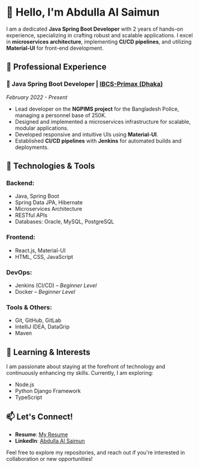 # 👋 Hello, I'm Abdulla Al Saimun

I am a dedicated **Java Spring Boot Developer** with 2 years of hands-on experience, specializing in crafting robust and scalable applications. I excel in **microservices architecture**, implementing **CI/CD pipelines**, and utilizing **Material-UI** for front-end development.

## 💼 Professional Experience

### 🔧 Java Spring Boot Developer | [IBCS-Primax (Dhaka)](https://www.ibcs-primax.com/)  
*February 2022 - Present*  
- Lead developer on the **NGPIMS project** for the Bangladesh Police, managing a personnel base of 250K.
- Designed and implemented a microservices infrastructure for scalable, modular applications.
- Developed responsive and intuitive UIs using **Material-UI**.
- Established **CI/CD pipelines** with **Jenkins** for automated builds and deployments.

## 🚀 Technologies & Tools

### Backend:
- Java, Spring Boot
- Spring Data JPA, Hibernate
- Microservices Architecture
- RESTful APIs
- Databases: Oracle, MySQL, PostgreSQL

### Frontend:
- React.js, Material-UI
- HTML, CSS, JavaScript

### DevOps:
- Jenkins (CI/CD) – *Beginner Level*
- Docker – *Beginner Level*

### Tools & Others:
- Git, GitHub, GitLab
- IntelliJ IDEA, DataGrip
- Maven

## 🌱 Learning & Interests

I am passionate about staying at the forefront of technology and continuously enhancing my skills. Currently, I am exploring:
- Node.js
- Python Django Framework
- TypeScript

## 📫 Let's Connect!

- **Resume**: [My Resume](https://abdullahsaimun.github.io/my-resume/)
- **LinkedIn**: [Abdulla Al Saimun](https://www.linkedin.com/in/abdulla-al-saimun)

Feel free to explore my repositories, and reach out if you're interested in collaboration or new opportunities!
